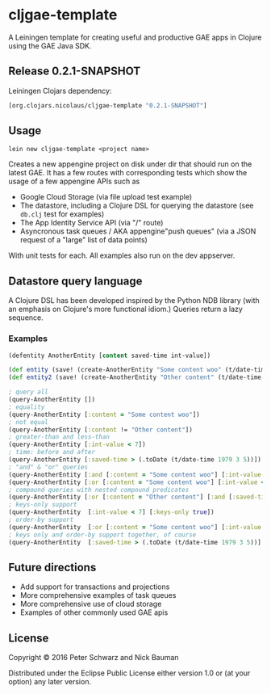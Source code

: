 # cljgae-template

A Leiningen template for creating useful and productive GAE apps in Clojure 
using the GAE Java SDK.

## Release 0.2.1-SNAPSHOT

Leiningen Clojars dependency:

```clojure
[org.clojars.nicolaus/cljgae-template "0.2.1-SNAPSHOT"]
```

## Usage

    lein new cljgae-template <project name>

Creates a new appengine project on disk under dir <project name> that should run
on the latest GAE. It has a few routes with corresponding tests which show the 
usage of a few appengine APIs such as 

* Google Cloud Storage (via file upload test example)
* The datastore, including a Clojure DSL for querying the datastore (see 
  `db.clj` test for examples)
* The App Identity Service API (via "/" route) 
* Asyncronous task queues / AKA appengine"push queues" (via a JSON request of 
  a "large" list of data points)

With unit tests for each. All examples also run on the dev appserver.

## Datastore query language

A Clojure DSL has been developed inspired by the Python NDB library (with an 
emphasis on Clojure's more functional idiom.) Queries return a lazy sequence.

### Examples

```clojure
(defentity AnotherEntity [content saved-time int-value])

(def entity (save! (create-AnotherEntity "Some content woo" (t/date-time 1980 3 5) 6)))
(def entity2 (save! (create-AnotherEntity "Other content" (t/date-time 1984 10 12) 17)))

; query all
(query-AnotherEntity [])
; equality
(query-AnotherEntity [:content = "Some content woo"])
; not equal
(query-AnotherEntity [:content != "Other content"])
; greater-than and less-than
(query-AnotherEntity [:int-value < 7])
; time: before and after
(query-AnotherEntity [:saved-time > (.toDate (t/date-time 1979 3 5))])
; "and" & "or" queries
(query-AnotherEntity [:and [:content = "Some content woo"] [:int-value > 5]])
(query-AnotherEntity [:or [:content = "Some content woo"] [:int-value < 5]])
; compound queries with nested compound predicates
(query-AnotherEntity [:or [:content = "Other content"] [:and [:saved-time < (.toDate (t/date-time 1983 3 5))] [:int-value = 6]]])
; keys-only support
(query-AnotherEntity  [:int-value < 7] [:keys-only true])
; order-by support
(query-AnotherEntity  [:or [:content = "Some content woo"] [:int-value > 5]] [:order-by :int-value :desc])
; keys only and order-by support together, of course
(query-AnotherEntity  [:saved-time > (.toDate (t/date-time 1979 3 5))] [:keys-only true :order-by :int-value :desc])
```

## Future directions

* Add support for transactions and projections
* More comprehensive examples of task queues
* More comprehensive use of cloud storage
* Examples of other commonly used GAE apis

## License

Copyright © 2016 Peter Schwarz and Nick Bauman

Distributed under the Eclipse Public License either version 1.0 or (at your 
option) any later version.
